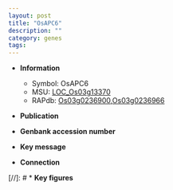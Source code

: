 ```yaml
---
layout: post
title: "OsAPC6"
description: ""
category: genes
tags: 
---
```


* **Information**  
    + Symbol: OsAPC6  
    + MSU: [LOC_Os03g13370](http://rice.uga.edu/cgi-bin/ORF_infopage.cgi?orf=LOC_Os03g13370)  
    + RAPdb: [Os03g0236900](http://rapdb.dna.affrc.go.jp/viewer/gbrowse_details/irgsp1?name=Os03g0236900),[Os03g0236966](http://rapdb.dna.affrc.go.jp/viewer/gbrowse_details/irgsp1?name=Os03g0236966)  

* **Publication**  

* **Genbank accession number**  

* **Key message**  

* **Connection**  

[//]: # * **Key figures**  


